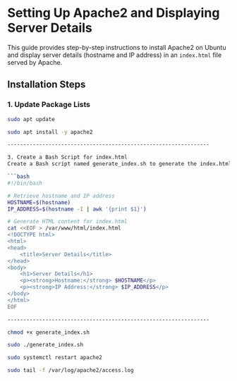 # Setting Up Apache2 and Displaying Server Details

This guide provides step-by-step instructions to install Apache2 on Ubuntu and display server details (hostname and IP address) in an `index.html` file served by Apache.

## Installation Steps

### 1. Update Package Lists

```bash
sudo apt update

sudo apt install -y apache2

----------------------------------------------------------------

3. Create a Bash Script for index.html
Create a Bash script named generate_index.sh to generate the index.html file with server details:

```bash
#!/bin/bash

# Retrieve hostname and IP address
HOSTNAME=$(hostname)
IP_ADDRESS=$(hostname -I | awk '{print $1}')

# Generate HTML content for index.html
cat <<EOF > /var/www/html/index.html
<!DOCTYPE html>
<html>
<head>
    <title>Server Details</title>
</head>
<body>
    <h1>Server Details</h1>
    <p><strong>Hostname:</strong> $HOSTNAME</p>
    <p><strong>IP Address:</strong> $IP_ADDRESS</p>
</body>
</html>
EOF

----------------------------------------------------------------

chmod +x generate_index.sh

sudo ./generate_index.sh

sudo systemctl restart apache2

sudo tail -f /var/log/apache2/access.log






 




